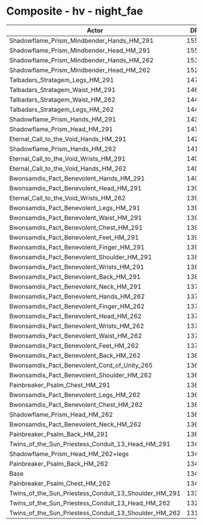 # Composite - hv - night_fae
| Actor | DPS | Increase |
|---|:---:|:---:|
|Shadowflame_Prism_Mindbender_Hands_HM_291|15565|15.72%|
|Shadowflame_Prism_Mindbender_Head_HM_291|15525|15.43%|
|Shadowflame_Prism_Mindbender_Hands_HM_262|15332|13.99%|
|Shadowflame_Prism_Mindbender_Head_HM_262|15234|13.26%|
|Talbadars_Stratagem_Legs_HM_291|14705|9.33%|
|Talbadars_Stratagem_Waist_HM_291|14697|9.27%|
|Talbadars_Stratagem_Waist_HM_262|14485|7.70%|
|Talbadars_Stratagem_Legs_HM_262|14437|7.33%|
|Shadowflame_Prism_Hands_HM_291|14347|6.66%|
|Shadowflame_Prism_Head_HM_291|14325|6.51%|
|Eternal_Call_to_the_Void_Hands_HM_291|14230|5.80%|
|Shadowflame_Prism_Hands_HM_262|14134|5.08%|
|Eternal_Call_to_the_Void_Wrists_HM_291|14096|4.80%|
|Eternal_Call_to_the_Void_Hands_HM_262|14021|4.24%|
|Bwonsamdis_Pact_Benevolent_Hands_HM_291|14002|4.10%|
|Bwonsamdis_Pact_Benevolent_Head_HM_291|13974|3.89%|
|Eternal_Call_to_the_Void_Wrists_HM_262|13950|3.71%|
|Bwonsamdis_Pact_Benevolent_Legs_HM_291|13922|3.51%|
|Bwonsamdis_Pact_Benevolent_Waist_HM_291|13910|3.42%|
|Bwonsamdis_Pact_Benevolent_Chest_HM_291|13909|3.41%|
|Bwonsamdis_Pact_Benevolent_Feet_HM_291|13908|3.40%|
|Bwonsamdis_Pact_Benevolent_Finger_HM_291|13905|3.38%|
|Bwonsamdis_Pact_Benevolent_Shoulder_HM_291|13887|3.25%|
|Bwonsamdis_Pact_Benevolent_Wrists_HM_291|13862|3.06%|
|Bwonsamdis_Pact_Benevolent_Back_HM_291|13844|2.93%|
|Bwonsamdis_Pact_Benevolent_Neck_HM_291|13797|2.58%|
|Bwonsamdis_Pact_Benevolent_Hands_HM_262|13791|2.53%|
|Bwonsamdis_Pact_Benevolent_Finger_HM_262|13740|2.15%|
|Bwonsamdis_Pact_Benevolent_Head_HM_262|13714|1.96%|
|Bwonsamdis_Pact_Benevolent_Wrists_HM_262|13714|1.96%|
|Bwonsamdis_Pact_Benevolent_Waist_HM_262|13708|1.92%|
|Bwonsamdis_Pact_Benevolent_Feet_HM_262|13705|1.90%|
|Bwonsamdis_Pact_Benevolent_Back_HM_262|13692|1.80%|
|Bwonsamdis_Pact_Benevolent_Cord_of_Unity_265|13684|1.74%|
|Bwonsamdis_Pact_Benevolent_Shoulder_HM_262|13676|1.68%|
|Painbreaker_Psalm_Chest_HM_291|13666|1.60%|
|Bwonsamdis_Pact_Benevolent_Legs_HM_262|13664|1.59%|
|Bwonsamdis_Pact_Benevolent_Chest_HM_262|13651|1.50%|
|Shadowflame_Prism_Head_HM_262|13639|1.41%|
|Bwonsamdis_Pact_Benevolent_Neck_HM_262|13639|1.40%|
|Painbreaker_Psalm_Back_HM_291|13615|1.23%|
|Twins_of_the_Sun_Priestess_Conduit_13_Head_HM_291|13488|0.28%|
|Shadowflame_Prism_Head_HM_262+legs|13484|0.25%|
|Painbreaker_Psalm_Back_HM_262|13468|0.14%|
|Base|13450|0.00%|
|Painbreaker_Psalm_Chest_HM_262|13415|-0.26%|
|Twins_of_the_Sun_Priestess_Conduit_13_Shoulder_HM_291|13395|-0.41%|
|Twins_of_the_Sun_Priestess_Conduit_13_Head_HM_262|13239|-1.57%|
|Twins_of_the_Sun_Priestess_Conduit_13_Shoulder_HM_262|13196|-1.89%|

